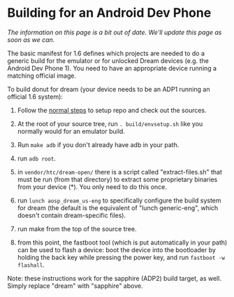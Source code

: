 # Building for an Android Dev Phone #

*The information on this page is a bit out of date. We'll update this
page as soon as we can.*

The basic manifest for 1.6 defines which projects are
needed to do a generic build for the emulator or for unlocked Dream devices
(e.g. the Android Dev Phone 1). You need to have an appropriate device running
a matching official image.

To build donut for dream (your
device needs to be an ADP1 running an official 1.6 system):

1. Follow the [normal steps](downloading.html) to setup repo and check out the sources.

2. At the root of your source tree, run `. build/envsetup.sh` like you normally would for an emulator build.

3. Run `make adb` if you don't already have adb in your path.

4. run `adb root`.

5. in `vendor/htc/dream-open/` there is a script called "extract-files.sh" that must be run (from that directory) to extract some proprietary binaries from your device (*). You only need to do this once.

6. run `lunch aosp_dream_us-eng` to specifically configure the build system for dream (the default is the equivalent of "lunch generic-eng", which doesn't contain dream-specific files).

7. run make from the top of the source tree.

8. from this point, the fastboot tool (which is put automatically in your path) can be used to flash a device: boot the device into the bootloader by holding the back key while pressing the power key, and run `fastboot -w flashall`.

Note: these instructions work for the sapphire (ADP2) build target, as
well. Simply replace "dream" with "sapphire" above.

